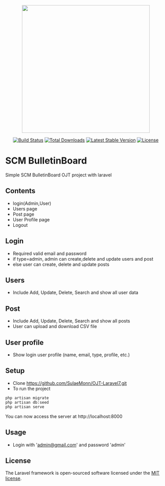 <p align="center"><img src="https://res.cloudinary.com/dtfbvvkyp/image/upload/v1566331377/laravel-logolockup-cmyk-red.svg" width="400"></p>

<p align="center">
<a href="https://travis-ci.org/laravel/framework"><img src="https://travis-ci.org/laravel/framework.svg" alt="Build Status"></a>
<a href="https://packagist.org/packages/laravel/framework"><img src="https://poser.pugx.org/laravel/framework/d/total.svg" alt="Total Downloads"></a>
<a href="https://packagist.org/packages/laravel/framework"><img src="https://poser.pugx.org/laravel/framework/v/stable.svg" alt="Latest Stable Version"></a>
<a href="https://packagist.org/packages/laravel/framework"><img src="https://poser.pugx.org/laravel/framework/license.svg" alt="License"></a>
</p>

# SCM BulletinBoard
  Simple SCM BulletinBoard OJT project with laravel

## Contents
* login(Admin,User)
* Users page
* Post page
* User Profile page
* Logout

## Login
* Required valid email and password
* if type=admin, admin can create,delete and update users and post
* else user can create, delete and update posts

## Users
* Include Add, Update, Delete, Search and show all user data 

## Post
* Include Add, Update, Delete, Search and show all posts
* User can upload and download CSV file 

## User profile
* Show login user profile (name, email, type, profile, etc.)

## Setup
* Clone https://github.com/SulaeMonn/OJT-Laravel7.git
* To run the project
```
php artisan migrate
php artisan db:seed
php artisan serve
```
You can now access the server at http://localhost:8000

## Usage
* Login with 'admin@gmail.com' and password 'admin'

## License

The Laravel framework is open-sourced software licensed under the [MIT license](https://opensource.org/licenses/MIT).
